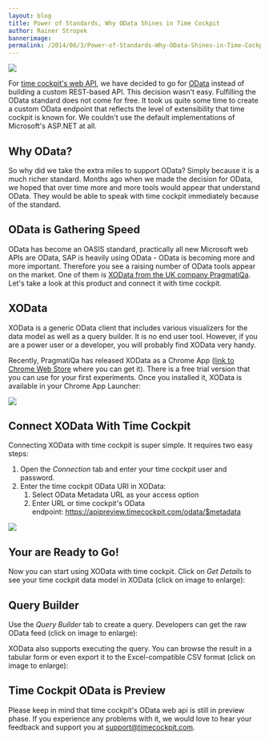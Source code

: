 ```yaml
---
layout: blog
title: Power of Standards, Why OData Shines in Time Cockpit
author: Rainer Stropek
bannerimage: 
permalink: /2014/06/3/Power-of-Standards-Why-OData-Shines-in-Time-Cockpit
---
```


<p xmlns="http://www.w3.org/1999/xhtml">
  <img src="{{site.baseurl}}images/blog/2014/05/XODataTimeCockpit.png" />
</p><p xmlns="http://www.w3.org/1999/xhtml">For <a href="http://www.timecockpit.com/blog/2014/04/27/Adding-Web-to-our-API" target="_blank">time cockpit's web API</a>, we have decided to go for <a href="http://www.odata.org" target="_blank">OData</a> instead of building a custom REST-based API. This decision wasn't easy. Fulfilling the OData standard does not come for free. It took us quite some time to create a custom OData endpoint that reflects the level of extensibility that time cockpit is known for. We couldn't use the default implementations of Microsoft's ASP.NET at all.</p><h2 xmlns="http://www.w3.org/1999/xhtml">Why OData?</h2><p xmlns="http://www.w3.org/1999/xhtml">So why did we take the extra miles to support OData? Simply because it is a much richer standard. Months ago when we made the decision for OData, we hoped that over time more and more tools would appear that understand OData. They would be able to speak with time cockpit immediately because of the standard.</p><h2 xmlns="http://www.w3.org/1999/xhtml">OData is Gathering Speed</h2><p xmlns="http://www.w3.org/1999/xhtml">OData has become an OASIS standard, practically all new Microsoft web APIs are OData, SAP is heavily using OData - OData is becoming more and more important. Therefore you see a raising number of OData tools appear on the market. One of them is <a href="http://pragmatiqa.com/product_xodata.html" target="_blank">XOData from the UK company PragmatiQa</a>. Let's take a look at this product and connect it with time cockpit.</p><h2 xmlns="http://www.w3.org/1999/xhtml">XOData</h2><p xmlns="http://www.w3.org/1999/xhtml">XOData is a generic OData client that includes various visualizers for the data model as well as a query builder. It is no end user tool. However, if you are a power user or a developer, you will probably find XOData very handy.</p><p xmlns="http://www.w3.org/1999/xhtml">Recently, PragmatiQa has released XOData as a Chrome App (<a href="https://chrome.google.com/webstore/detail/xodata/hpooflanfopjepihkcjjfeonlnhfnmpp" target="_blank">link to Chrome Web Store</a> where you can get it). There is a free trial version that you can use for your first experiments. Once you installed it, XOData is available in your Chrome App Launcher:</p><p xmlns="http://www.w3.org/1999/xhtml">
  <img src="{{site.baseurl}}images/blog/2014/05/XODataInChrome.png" />
</p><h2 xmlns="http://www.w3.org/1999/xhtml">Connect XOData With Time Cockpit</h2><p xmlns="http://www.w3.org/1999/xhtml">Connecting XOData with time cockpit is super simple. It requires two easy steps:</p><ol xmlns="http://www.w3.org/1999/xhtml">
  <li>Open the <em>Connection</em> tab and enter your time cockpit user and password.</li>
  <li>Enter the time cockpit OData URI in XOData: 

<ol><li>Select OData Metadata URL as your access option</li><li>Enter URL or time cockpit's OData endpoint: <a href="https://apipreview.timecockpit.com/odata/$metadata" target="_blank">https://apipreview.timecockpit.com/odata/$metadata</a></li></ol></li>
</ol><p xmlns="http://www.w3.org/1999/xhtml">
  <img src="{{site.baseurl}}images/blog/2014/05/ConnectXODataToTimeCockpit.png" />
</p><h2 xmlns="http://www.w3.org/1999/xhtml">Your are Ready to Go!</h2><p xmlns="http://www.w3.org/1999/xhtml">Now you can start using XOData with time cockpit. Click on <em>Get Details</em> to see your time cockpit data model in XOData (click on image to enlarge):</p><f:function name="Composite.Media.ImageGallery.Slimbox2" xmlns:f="http://www.composite.net/ns/function/1.0">
  <f:param name="MediaImage" value="MediaArchive:9ee1c84d-fa9a-4f10-9109-c64c4316894c" xmlns:f="http://www.composite.net/ns/function/1.0" />
  <f:param name="ThumbnailMaxWidth" value="800" xmlns:f="http://www.composite.net/ns/function/1.0" />
  <f:param name="ThumbnailMaxHeight" value="800" xmlns:f="http://www.composite.net/ns/function/1.0" />
  <f:param name="ImageMaxWidth" value="1920" xmlns:f="http://www.composite.net/ns/function/1.0" />
  <f:param name="ImageMaxHeight" value="1280" xmlns:f="http://www.composite.net/ns/function/1.0" />
</f:function><h2 xmlns="http://www.w3.org/1999/xhtml">Query Builder</h2><p xmlns="http://www.w3.org/1999/xhtml">Use the <em>Query Builder</em> tab to create a query. Developers can get the raw OData feed (click on image to enlarge):</p><f:function name="Composite.Media.ImageGallery.Slimbox2" xmlns:f="http://www.composite.net/ns/function/1.0">
  <f:param name="MediaImage" value="MediaArchive:45ac364e-ca9b-4e4e-a6f4-5631e14409a4" xmlns:f="http://www.composite.net/ns/function/1.0" />
  <f:param name="ThumbnailMaxWidth" value="800" xmlns:f="http://www.composite.net/ns/function/1.0" />
  <f:param name="ThumbnailMaxHeight" value="800" xmlns:f="http://www.composite.net/ns/function/1.0" />
  <f:param name="ImageMaxWidth" value="1920" xmlns:f="http://www.composite.net/ns/function/1.0" />
  <f:param name="ImageMaxHeight" value="1280" xmlns:f="http://www.composite.net/ns/function/1.0" />
</f:function><p xmlns="http://www.w3.org/1999/xhtml">XOData also supports executing the query. You can browse the result in a tabular form or even export it to the Excel-compatible CSV format (click on image to enlarge):</p><f:function name="Composite.Media.ImageGallery.Slimbox2" xmlns:f="http://www.composite.net/ns/function/1.0">
  <f:param name="MediaImage" value="MediaArchive:49d5c0c9-edda-406f-8fe3-03a6c1f4af9e" xmlns:f="http://www.composite.net/ns/function/1.0" />
  <f:param name="ThumbnailMaxWidth" value="800" xmlns:f="http://www.composite.net/ns/function/1.0" />
  <f:param name="ThumbnailMaxHeight" value="800" xmlns:f="http://www.composite.net/ns/function/1.0" />
  <f:param name="ImageMaxWidth" value="1920" xmlns:f="http://www.composite.net/ns/function/1.0" />
  <f:param name="ImageMaxHeight" value="1280" xmlns:f="http://www.composite.net/ns/function/1.0" />
</f:function><h2 xmlns="http://www.w3.org/1999/xhtml">Time Cockpit OData is Preview</h2><p xmlns="http://www.w3.org/1999/xhtml">Please keep in mind that time cockpit's OData web api is still in preview phase. If you experience any problems with it, we would love to hear your feedback and support you at <a href="mailto:support@timecockpit.com">support@timecockpit.com</a>.</p>